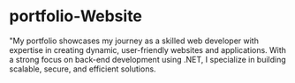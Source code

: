 # portfolio-Website
"My portfolio showcases my journey as a skilled web developer with expertise in creating dynamic, user-friendly websites and applications. With a strong focus on back-end development using .NET, I specialize in building scalable, secure, and efficient solutions.
